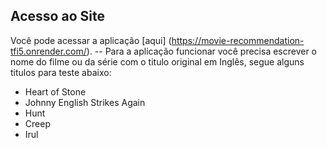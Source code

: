 ## Acesso ao Site
Você pode acessar a aplicação [aqui] (https://movie-recommendation-tfi5.onrender.com/).
-- Para a aplicação funcionar você precisa escrever o nome do filme ou da série com o titulo original em Inglês, segue alguns titulos para teste abaixo:
- Heart of Stone
- Johnny English Strikes Again
- Hunt
- Creep
- Irul
